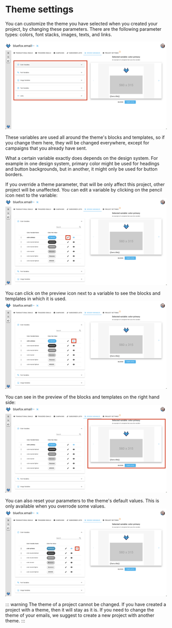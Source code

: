 # Theme settings

You can customize the theme you have selected when you created your project, by changing these parameters. There are the following parameter types: colors, font stacks, images, texts, and links.

![A screenshot of a project's theme settings section.](./project-design-variables.png)

These variables are used all around the theme's blocks and templates, so if you change them here, they will be changed everywhere, except for campaigns that you already have sent.

What a certain variable exactly does depends on the design system. For example in one design system, primary color might be used for headings and button backgrounds, but in another, it might only be used for button borders.

If you override a theme parameter, that will be only affect this project, other project will be unaffected. You can edit a variable by clicking on the pencil icon next to the variable:
![A screenshot of a project's theme settings section - edit icon highlighted.](./project-design-variables-edit-button.png)

You can click on the preview icon next to a variable to see the blocks and templates in which it is used.
![A screenshot of a project's theme settings section - preview icon highlighted.](./project-design-variables-preview-button.png)

You can see in the preview of the blocks and templates on the right hand side:
![A screenshot of a project's theme settings section - preview highlighted.](./project-design-variables-preview.png)


You can also reset your parameters to the theme's default values. This is only available when you overrode some values.
![A screenshot of a project's theme settings section - reset highlighted.](./project-design-variables-reset-button.png)
  
::: warning
The theme of a project cannot be changed. If you have created a project with a theme, then it will stay as it is. If you need to change the theme of your emails, we suggest to create a new project with another theme.
:::
